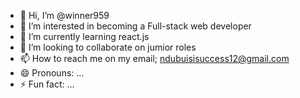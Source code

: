 - 👋 Hi, I’m @winner959
- 👀 I’m interested in becoming a Full-stack web developer
- 🌱 I’m currently learning react.js
- 💞️ I’m looking to collaborate on jumior roles
- 📫 How to reach me on my email; ndubuisisuccess12@gmail.com
- 😄 Pronouns: ...
- ⚡ Fun fact: ...

<!---
winner959/winner959 is a ✨ special ✨ repository because its `README.md` (this file) appears on your GitHub profile.
You can click the Preview link to take a look at your changes.
--->
